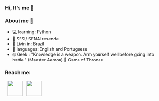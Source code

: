 ### Hi, It's me 👋


   ### About me 🌼

- :computer: learning: Python
- :pencil: SESI/ SENAI resende 
- :pushpin: Livin in: Brazil 
- 🧠 languages: English and Portuguese
- 🤓 Geek : "Knowledge is a weapon. Arm yourself well before going into battle."
          (Maester Aemon) 
      🐉 Game of Thrones


### Reach me: 


<p>

&nbsp; <a href="https://www.instagram.com/duateysabell/" target="_blank" rel="noopener noreferrer"><img src="https://img.icons8.com/plasticine/100/000000/instagram-new.png" width="50" /></a>  &nbsp; <a href="ysabelduartepinto@gmail.com" target="_blank" rel="noopener noreferrer"><img src="https://img.icons8.com/plasticine/100/000000/gmail.png"  width="50" /></a>
</p>
    
    
   
